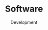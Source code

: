 ---
layout: default
title: Software
subtitle: Development
lang: en
modal-id: 2
img: computer.png
alt: image-alt
description: We offer the development and maintenance of the IT application and software tools as a service. Our experience, obtained in the top financial, consulting and academic institutions, is the guarantee of the high quality of our solutions. The tools and pipelines we developed are used for software testing, software development assistance and data analysis, both in academia and industry. We also developed the web applications for organizations like MSF and Credit Suisse. If you are interested in this service do not hesitate to contact us.
---